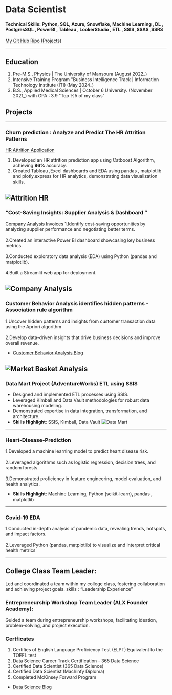# Data Scientist

#### Technical Skills: Python, SQL, Azure, Snowflake, Machine Learning , DL , PostgresSQL , PowerBI , Tableau , LookerStudio , ETL , SSIS ,SSAS ,SSRS
[My Git Hub Ripo (Projects) ](https://github.com/khaledshakerrr) <br>
____________________________________________________________________________________________________________________
## Education
1. Pre-M.S., Physics | The University of Mansoura (August 2022_)		<br>						       		
2. Intensive Training Program  "Business Intelligence Track | Information Technology Institute (ITI) (May 2024_)	 	<br>				        		
3.  B.S., Applied Medical Sciences | October 6 University.  (November 2021_)  with GPA : 3.9 "Top %5 of my class" <br>		

## Projects
____________________________________________________________________________________________________________________
### Churn prediction : Analyze and Predict The HR Attrition Patterns  
[HR Attrition Application](https://hrattritionprediction.streamlit.app/)
1. Developed an HR attrition prediction app using Catboost Algorithm, achieving **96%** accuracy.
2. Created Tableau ,Excel dashboards and EDA using pandas , matplotlib and plotly.express for HR analytics, demonstrating data visualization skills.

![Attrition HR ](/img/Attrition.jpeg)
---------------------------------------------------------------------------------------------------------------------
### “Cost-Saving Insights: Supplier Analysis & Dashboard ” 
[Company Analysis Invoices](https://companysales-analysis.streamlit.app/)
1.Identify cost-saving opportunities by analyzing supplier performance and negotiating better terms. <br>		
2.Created an interactive Power BI dashboard showcasing key business metrics. <br>		
3.Conducted exploratory data analysis (EDA) using Python (pandas and matplotlib). <br>		
4.Built a Streamlit web app for deployment. <br>		

![Company Analysis](/img/company.jpeg)
---------------------------------------------------------------------------------------------------------------------
### Customer Behavior Analysis identifies hidden patterns -Association rule algorithm 
1.Uncover hidden patterns and insights from customer transaction data using the Apriori algorithm <br>		
2.Develop data-driven insights that drive business decisions and improve overall revenue. <br>		
- [Customer Behavior Analysis Blog](https://medium.com/@khaledgama4/customer-behavior-analysis-identifies-hidden-patterns-association-rule-algorithm-6630e1abaafd)
  
![Market Basket Analysis](/img/CustomerBehavior.jpeg)
---------------------------------------------------------------------------------------------------------------------
### Data Mart Project (AdventureWorks) ETL using SSIS
- Designed and implemented ETL processes using SSIS. <br>		
- Leveraged Kimball and Data Vault methodologies for robust data warehousing modeling.<br>		
- Demonstrated expertise in data integration, transformation, and architecture. <br>		
- **Skills Highlight**: SSIS, Kimball, Data Vault 
![Data Mart](/img/datamart.png)
---------------------------------------------------------------------------------------------------------------------

### Heart-Disease-Prediction
1.Developed a machine learning model to predict heart disease risk. <br>		
2.Leveraged algorithms such as logistic regression, decision trees, and random forests. <br>		
3.Demonstrated proficiency in feature engineering, model evaluation, and health analytics. <br>		
- **Skills Highlight**: Machine Learning, Python (scikit-learn), pandas , matplotlib <br>		
---------------------------------------------------------------------------------------------------------------------
### Covid-19 EDA
1.Conducted in-depth analysis of pandemic data, revealing trends, hotspots, and impact factors. <br>		
2.Leveraged Python (pandas, matplotlib) to visualize and interpret critical health metrics <br>		

---------------------------------------------------------------------------------------------------------------------

## College Class Team Leader:
Led and coordinated a team within my college class, fostering collaboration and achieving project goals.
skills : “Leadership Experience” 
### Entrepreneurship Workshop Team Leader (ALX Founder Academy):
Guided a team during entrepreneurship workshops, facilitating ideation, problem-solving, and project execution.

### Certficates
1. Certifies of English Language Proficiency Test (ELPT) Equivalent
to the TOEFL test
2. Data Science Career Track Certification - 365 Data Science  
3. Certified Data Scientist (365 Data Science)
4. Certified Data Scientist (Machinfy Diploma)
5. Completed McKinsey Forward Program


- [Data Science Blog](https://medium.com/@khaledgama4)
